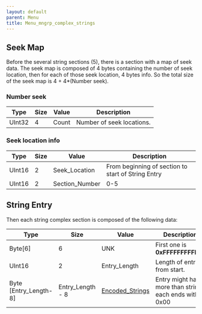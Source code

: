 ```yaml
---
layout: default
parent: Menu
title: Menu_mngrp_complex_strings
---
```


## Seek Map
Before the several string sections (5), there is a section with a map of seek data.
The seek map is composed of 4 bytes containing the number of seek location, then for each of those seek location, 4 bytes info. So the total size of the seek map is 4 + 4*(Number seek).

### Number seek
| Type   | Size | Value | Description               |
|--------|------|-------|---------------------------|
| UInt32 | 4    | Count | Number of seek locations. |

### Seek location info

| Type   | Size | Value           | Description                                        |
|--------|------|-----------------|----------------------------------------------------|
| UInt16 | 2    | Seek\_Location  | From beginning of section to start of String Entry |
| UInt16 | 2    | Section\_Number | 0-5                                                |

## String Entry
Then each string complex section is composed of the following data:

| Type                     | Size              | Value                                              | Description                                            |
|--------------------------|-------------------|----------------------------------------------------|--------------------------------------------------------|
| Byte\[6\]                | 6                 | UNK                                                | First one is **0xFFFFFFFFFFFF**                        |
| UInt16                   | 2                 | Entry\_Length                                      | Length of entry from start.                            |
| Byte \[Entry\_Length-8\] | Entry\_Length - 8 | [Encoded\_Strings](../Miscellaneous/String_Encoding.md)             | Entry might have more than string, each ends with 0x00 |
